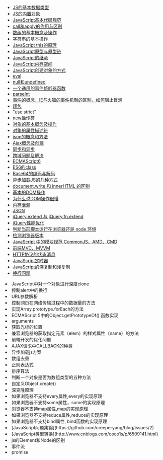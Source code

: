* [JS的基本数据类型](https://developer.mozilla.org/zh-CN/docs/Web/JavaScript/Data_structures)
* [JS的内置对象](http://www.cnblogs.com/liuluteresa/p/6413988.html)
* [JavaScript基本代码规范](http://www.ruanyifeng.com/blog/2012/04/javascript_programming_style.html) 
* [call和apply的作用与区别](http://blog.csdn.net/myhahaxiao/article/details/6952321)
* [数组的基本概念及操作](https://developer.mozilla.org/zh-CN/docs/Web/JavaScript/Reference/Global_Objects/Array)
* [字符串的基本操作](https://developer.mozilla.org/cn/docs/Web/JavaScript/Reference/Global_Objects/String)
* [JavaScript this的原理](https://developer.mozilla.org/zh-CN/docs/Web/JavaScript/Reference/Operators/this) 
* [JavaScript原型与原型链](https://github.com/creeperyang/blog/issues/9)
* [JavaScript的继承](https://developer.mozilla.org/zh-CN/docs/Web/JavaScript/Inheritance_and_the_prototype_chain)
* [JavaScript内存空间](https://juejin.im/entry/589c29a9b123db16a3c18adf)
* [JavaScript创建对象的方式](https://github.com/huangzilong/Notes/issues/8)
* [eval](http://www.cnblogs.com/artwl/archive/2011/09/07/2169680.html)
* [null和undefined](http://www.ruanyifeng.com/blog/2014/03/undefined-vs-null.html)
* [一个通用的事件侦听器函数](http://blog.csdn.net/u011127925/article/details/47150435)
* [parseInt](http://www.cnblogs.com/xuan52rock/p/4460926.html)
* [事件的概念，IE与火狐的事件机制的区别，如何阻止冒泡](https://domy.gitbooks.io/javascript/content/chapter9-1.html)
* [闭包](http://www.cnblogs.com/frankfang/archive/2011/08/03/2125663.html)
* ["use strict"](http://www.ruanyifeng.com/blog/2013/01/javascript_strict_mode.html)
* [new操作符](http://warjiang.github.io/devcat/2016/05/12/JS%E4%B8%ADnew%E5%88%B0%E5%BA%95%E5%8F%91%E7%94%9F%E4%BA%86%E4%BB%80%E4%B9%88/) 
* [对象的基本概念及操作](https://developer.mozilla.org/zh-CN/docs/Web/JavaScript/Reference/Global_Objects/Object)
* [对象的属性描述符](http://www.jianshu.com/p/19529527df80#)
* [json的概念和方法](https://developer.mozilla.org/zh-CN/docs/Web/JavaScript/Reference/Global_Objects/JSON)
* [Ajax概念及创建](http://javascript.ruanyifeng.com/bom/ajax.html)
* [同步和异步](https://segmentfault.com/a/1190000004322358)
* [跨域问题及解决](https://leohxj.gitbooks.io/front-end-database/cross-domain/index.html)
* [ECMAScript6](https://blog.oyanglul.us/javascript/essential-ecmascript6.html)
* [ES6的class](https://developer.mozilla.org/zh-CN/docs/Web/JavaScript/Reference/Classes)
* [Base64的编码与解码](https://my.oschina.net/goal/blog/201032)
* [异步加载JS的几种方式](http://www.jianshu.com/p/055b0ea0d03c)
* [document.write 和 innerHTML 的区别](https://www.w3schools.com/js/js_htmldom_html.asp)
* [基本的DOM操作](http://harttle.com/2015/10/01/javascript-dom-api.html)
* [为什么说DOM操作很慢](https://leozdgao.me/why-dom-slow/)
* [内存泄漏](http://octman.com/blog/2016-06-28-four-types-of-leaks-in-your-javascript-code-and-how-to-get-rid-of-them/)
* [JSON](https://developer.mozilla.org/zh-CN/docs/Web/JavaScript/Reference/Global_Objects/JSON)
* [jQuery.extend 与 jQuery.fn.extend](http://www.jianshu.com/p/d1055c14c325)
* [jQuery性能优化](http://www.ruanyifeng.com/blog/2011/08/jquery_best_practices.html)
* [判断当前脚本运行在浏览器还是 node 环境](https://segmentfault.com/q/1010000003054375)
* [检测浏览器版本](http://www.w3school.com.cn/js/js_browser.asp)
* [JavaScript 中的模块规范 CommonJS、AMD、CMD](https://my.oschina.net/felumanman/blog/263330?p=1)
* [前端MVC、MVVM](http://www.ruanyifeng.com/blog/2015/02/mvcmvp_mvvm.html)
* [HTTP协议的状态消息](http://www.jianshu.com/p/cf096de05208)
* [JavaScript定时器](https://juejin.im/entry/58cdffa0ac502e00589b451f)
* [JavaScript的深复制和浅复制](https://www.zhihu.com/question/23031215)
* [换行问题](https://segmentfault.com/a/1190000003936301)

<li>JavaScript中对一个对象进行深度clone</li>
<li>控制alert中的换行</li>
<li>URL参数解析</li>
<li>控制网页在网络传输过程中的数据量的方法</li>
<li>实现Array.prototype.forEach的方法</li>
<li>ECMAScript 5中的Object.getPrototypeOf() 函数实现</li>
<li>arguments</li>
<li>获取光标的位置</li>
<li>兼容浏览器的获取指定元素（elem）的样式属性（name）的方法</li>
<li>前端开发的优化问题</li>
<li>AJAX请求中CALLBACK的种类</li>
<li>异步加载js方案</li>
<li>数组去重</li>
<li>正则表达式</li>
<li>排序算法</li>
<li>判断一个对象是否为数组类型的五种方法</li>
<li>自定义Object.create()</li>
<li>深克隆原理</li>
<li>如果浏览器不支持every属性,every的实现原理</li>
<li>如果浏览器不支持some属性，some的实现原理</li>
<li>浏览器不支持map属性,map的实现原理</li>
<li>如果浏览器不支持reduce属性,reduce的实现原理</li>
<li>如果浏览器不支持bind属性, bind函数的实现原理</li>
<li> [JavaScript问题集锦](https://github.com/creeperyang/blog/issues/2)</li>
<li> [JavaScript类型转换](http://www.cnblogs.com/coco1s/p/6509141.html)</li>
<li> js的Element和Node的区别</li>
<li> 事件流 </li>
<li> promise </li>

